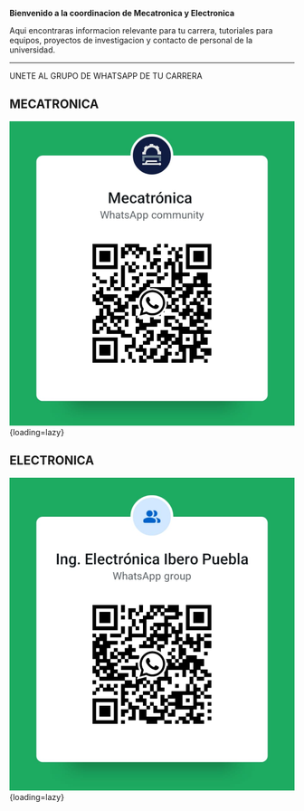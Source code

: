 **Bienvenido a la coordinacion de Mecatronica y Electronica** 

Aqui encontraras informacion relevante para tu carrera, tutoriales para equipos, proyectos de investigacion y contacto de personal de la universidad.


---
UNETE AL GRUPO DE WHATSAPP DE TU CARRERA

## MECATRONICA

![Laser 12](images/QR_IMT.png){loading=lazy}

## ELECTRONICA

![Laser 12](images/QR_ICE.png){loading=lazy}